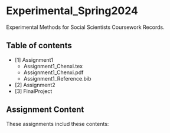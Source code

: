 # Experimental_Spring2024
Experimental Methods for Social Scientists Coursework Records.

## Table of contents
+ [1] Assignment1
  + Assignment1_Chenxi.tex
  + Assignment1_Chenxi.pdf
  + Assignment1_Reference.bib
+ [2] Assignment2
+ [3] FinalProject

## Assignment Content

These assignments includ these contents:
